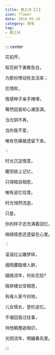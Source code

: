 ```yaml
---
title: 春之诗【三】
icon: flower
date: 2016-05-26
category: 随笔
tag:
- 春之诗
---
```


::: center

花初开，

桂花树下勇敢告白，

为那份悸动死去活来；

花惜败，

情感种子亲手掩埋，

蓦然回首却心潮澎湃。

当光阴不再，

当你我不爱，

唯有伤痛被遗留下来。

♢

时光沉淀情意，

暖阳锁上记忆，

只得暗自相思，

唯有追忆往昔。

时光悄然流逝，

只是，

你的样子还充满着回忆，

绵绵情思还遗留在心里。

♢

滚滚红尘碾梦碎，

烟雨朦胧缠人醉，

缱绻流年，何处花拾?

隔岸楼台空相思，

有缘人家今何地，

儿女情长，登栏追忆。

不堪回首过往事，

待他朝邂逅相识，

光阴流年，明媚春风里。

:::
